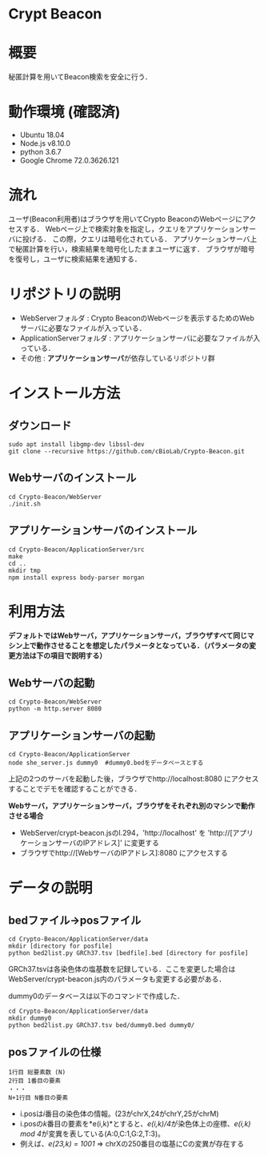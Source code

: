 # Crypt Beacon

# 概要
秘匿計算を用いてBeacon検索を安全に行う．

# 動作環境 (確認済)
* Ubuntu 18.04
* Node.js v8.10.0
* python 3.6.7
* Google Chrome 72.0.3626.121

# 流れ
ユーザ(Beacon利用者)はブラウザを用いてCrypto BeaconのWebページにアクセスする．
Webページ上で検索対象を指定し，クエリをアプリケーションサーバに投げる．
この際，クエリは暗号化されている．
アプリケーションサーバ上で秘匿計算を行い，検索結果を暗号化したままユーザに返す．
ブラウザが暗号を復号し，ユーザに検索結果を通知する．

# リポジトリの説明
* WebServerフォルダ : Crypto BeaconのWebページを表示するためのWebサーバに必要なファイルが入っている．
* ApplicationServerフォルダ : アプリケーションサーバに必要なファイルが入っている．
* その他 : **アプリケーションサーバ**が依存しているリポジトリ群

# インストール方法

## ダウンロード

    sudo apt install libgmp-dev libssl-dev
    git clone --recursive https://github.com/cBioLab/Crypto-Beacon.git

## Webサーバのインストール

    cd Crypto-Beacon/WebServer
    ./init.sh

## アプリケーションサーバのインストール

    cd Crypto-Beacon/ApplicationServer/src
    make
    cd ..
    mkdir tmp
    npm install express body-parser morgan

# 利用方法
**デフォルトではWebサーバ，アプリケーションサーバ，ブラウザすべて同じマシン上で動作させることを想定したパラメータとなっている．（パラメータの変更方法は下の項目で説明する）**
## Webサーバの起動

    cd Crypto-Beacon/WebServer
    python -m http.server 8080

## アプリケーションサーバの起動

    cd Crypto-Beacon/ApplicationServer
    node she_server.js dummy0  #dummy0.bedをデータベースとする

上記の2つのサーバを起動した後，ブラウザでhttp://localhost:8080 にアクセスすることでデモを確認することができる．

**Webサーバ，アプリケーションサーバ，ブラウザをそれぞれ別のマシンで動作させる場合**

+ WebServer/crypt-beacon.jsのl.294，'http://localhost' を 'http://[アプリケーションサーバのIPアドレス]' に変更する
+ ブラウザでhttp://[WebサーバのIPアドレス]:8080 にアクセスする

# データの説明

## bedファイル→posファイル

    cd Crypto-Beacon/ApplicationServer/data
    mkdir [directory for posfile]
    python bed2list.py GRCh37.tsv [bedfile].bed [directory for posfile]

GRCh37.tsvは各染色体の塩基数を記録している．ここを変更した場合はWebServer/crypt-beacon.js内のパラメータも変更する必要がある．

dummy0のデータベースは以下のコマンドで作成した．

    cd Crypto-Beacon/ApplicationServer/data
    mkdir dummy0
    python bed2list.py GRCh37.tsv bed/dummy0.bed dummy0/

## posファイルの仕様

    1行目 総要素数 (N)
    2行目 1番目の要素
    ・・・
    N+1行目 N番目の要素

* i.posは*i*番目の染色体の情報。(23がchrX,24がchrY,25がchrM)
* i.posの*k*番目の要素を*e(i,k)*とすると、*e(i,k)/4*が染色体上の座標、*e(i,k) mod 4*が変異を表している(A:0,C:1,G:2,T:3)。
* 例えば、*e(23,k) = 1001* => chrXの250番目の塩基にCの変異が存在する
